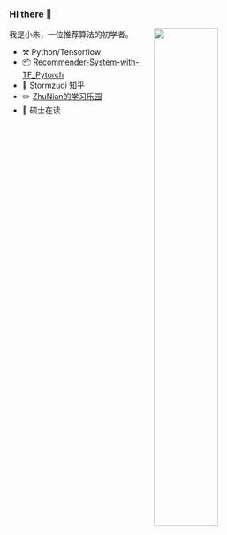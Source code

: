 ### Hi there 👋

[<img align="right" width="48%" src="https://github-readme-stats.vercel.app/api?username=Stormzudi&hide=prs&count_private=true&show_icons=false">](https://github.com/Stormzudi)


我是小朱，一位推荐算法的初学者。

-   :hammer_and_pick: Python/Tensorflow
-   :package:  [Recommender-System-with-TF_Pytorch](https://github.com/Stormzudi/Recommender-System-with-TF_Pytorch)
-   :pencil: [Stormzudi 知乎](https://www.zhihu.com/people/zhu-di-79-47)
-   :pencil2: [ZhuNian的学习乐园](https://blog.csdn.net/qq_41709378)
-   :school: 硕士在读














<!--
**Stormzudi/Stormzudi** is a ✨ _special_ ✨ repository because its `README.md` (this file) appears on your GitHub profile.

Here are some ideas to get you started:

- 🔭 I’m currently working on ...
- 🌱 I’m currently learning ...
- 👯 I’m looking to collaborate on ...
- 🤔 I’m looking for help with ...
- 💬 Ask me about ...
- 📫 How to reach me: ...
- 😄 Pronouns: ...
- ⚡ Fun fact: ...
-->

